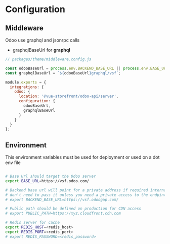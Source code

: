 # Configuration

## Middleware
Odoo use graphql and jsonrpc calls 
- graphqlBaseUrl for **graphql**


```js
// packages/theme/middleware.config.js

const odooBaseUrl = process.env.BACKEND_BASE_URL || process.env.BASE_URL || 'https://vsfdemo.labs.odoogap.com/';
const graphqlBaseUrl = `${odooBaseUrl}graphql/vsf`;

module.exports = {
  integrations: {
    odoo: {
      location: '@vue-storefront/odoo-api/server',
      configuration: {
        odooBaseUrl,
        graphqlBaseUrl
      }
    }
  }
};

```

## Environment

This environment variables must be used for deployment or used on a dot env file

```bash

# Base Url should target the Odoo server
export BASE_URL=https://vsf.odoo.com/

# Backend base url will point for a private address if required internal access
# don't need to pass it unless you need a private access to the endpints
# export BACKEND_BASE_URL=https://vsf.odoogap.com/

# Public path should be defined on production for CDN access
# export PUBLIC_PATH=https://xyz.cloudfront.cdn.com

# Redis server for cache
export REDIS_HOST=<redis_host>
export REDIS_PORT=<redis_port>
# export REDIS_PASSWORD=<redis_password>
```